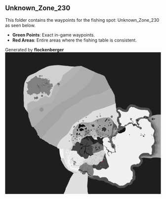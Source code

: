 ## Unknown_Zone_230
This folder contains the waypoints for the fishing spot: Unknown_Zone_230 as seen below.

- **Green Points**: Exact in-game waypoints.
- **Red Areas**: Entire areas where the fishing table is consistent.

Generated by **flockenberger**
![Unknown_Zone_230](./Preview.png?raw=true "Unknown_Zone_230")